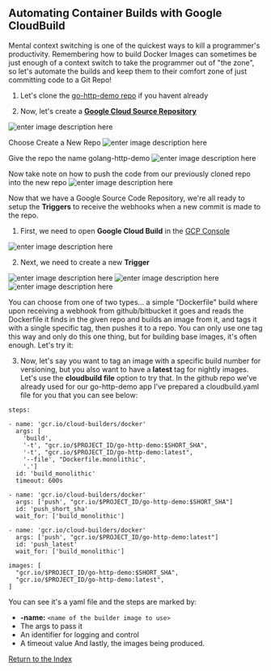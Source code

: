 ## Automating Container Builds with Google CloudBuild

Mental context switching is one of the quickest ways to kill a programmer's productivity. Remembering how to build Docker Images can sometimes be just enough of a context switch to take the programmer out of "the zone", so let's automate the builds and keep them to their comfort zone of just committing code to a Git Repo!

 1. Let's clone the [go-http-demo repo](https://github.com/janderton/golang-http-demo.git) if you havent already
 
 2. Now, let's create a [**Google Cloud Source Repository**](https://source.cloud.google.com/)

![enter image description here](https://github.com/Burwood/containers101/raw/master/containers_lab/images/GCSR_Add_Repo.png)

Choose Create a New Repo
![enter image description here](https://github.com/Burwood/containers101/raw/master/containers_lab/images/GCSR_Create_New_Repo.png)

Give the repo the name golang-http-demo
![enter image description here](https://github.com/Burwood/containers101/raw/master/containers_lab/images/GCSR_New_Repo_Name.png)

Now take note on how to push the code from our previously cloned repo into the new repo
![enter image description here](https://github.com/Burwood/containers101/raw/master/containers_lab/images/GCSR_Push_Local_Code.png)

Now that we have a Google Source Code Repository, we're all ready to setup the **Triggers** to receive the webhooks when a new commit is made to the repo.

 1. First, we need to open **Google Cloud Build** in the [GCP Console](https://console.cloud.google.com/cloud-build/builds)

![enter image description here](https://github.com/Burwood/containers101/raw/master/containers_lab/images/GCP_CloudBuild.png)

 2. Next, we need to create a new **Trigger**

![enter image description here](https://github.com/Burwood/containers101/raw/master/containers_lab/images/GCP_CloudBuild_Create_Trigger.png)
![enter image description here](https://github.com/Burwood/containers101/raw/master/containers_lab/images/GCP_CloudBuild_Create_Trigger_GCSR.png)
![enter image description here](https://github.com/Burwood/containers101/raw/master/containers_lab/images/GCP_CloudBuild_Create_Trigger_GCSR_Docker_Options.png)

You can choose from one of two types... a simple "Dockerfile" build where upon receiving a webhook from github/bitbucket it goes and reads the Dockerfile it finds in the given repo and builds an image from it, and tags it with a single specific tag, then pushes it to a repo. You can only use one tag this way and only do this one thing, but for building base images, it's often enough. Let's try it:


 3. Now, let's say you want to tag an image with a specific build number for versioning, but you also want to have a **latest** tag for nightly images. Let's use the **cloudbuild file** option to try that. In the github repo we've already used for our go-http-demo app I've prepared a cloudbuild.yaml file for you that you can see below:

```
steps:

- name: 'gcr.io/cloud-builders/docker'
  args: [
    'build',
    '-t', "gcr.io/$PROJECT_ID/go-http-demo:$SHORT_SHA",
    '-t', "gcr.io/$PROJECT_ID/go-http-demo:latest",
    '--file', "Dockerfile.monolithic",
    '.']
  id: 'build_monolithic'
  timeout: 600s

- name: 'gcr.io/cloud-builders/docker'
  args: ['push', "gcr.io/$PROJECT_ID/go-http-demo:$SHORT_SHA"]
  id: 'push_short_sha'
  wait_for: ['build_monolithic']

- name: 'gcr.io/cloud-builders/docker'
  args: ['push', "gcr.io/$PROJECT_ID/go-http-demo:latest"]
  id: 'push_latest'
  wait_for: ['build_monolithic']

images: [
  "gcr.io/$PROJECT_ID/go-http-demo:$SHORT_SHA",
  "gcr.io/$PROJECT_ID/go-http-demo:latest",
]
```

You can see it's a yaml file and the steps are marked by:
 * **-name:** ```<name of the builder image to use>```
 * The args to pass it
 * An identifier for logging and control
 * A timeout value
And lastly, the images being produced.


[Return to the Index](https://github.com/Burwood/containers101/blob/master/containers_lab/README.md)

